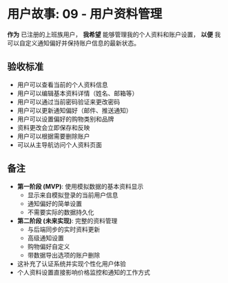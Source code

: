 # 用户故事: 09 - 用户资料管理

**作为** 已注册的上班族用户，
**我希望** 能够管理我的个人资料和账户设置，
**以便** 我可以自定义通知偏好并保持账户信息的最新状态。

## 验收标准

* 用户可以查看当前的个人资料信息
* 用户可以编辑基本资料详情（姓名、邮箱等）
* 用户可以通过当前密码验证来更改密码
* 用户可以更新通知偏好（邮件、推送通知）
* 用户可以设置偏好的购物类别和品牌
* 资料更改会立即保存和反映
* 用户可以根据需要删除账户
* 可以从主导航访问个人资料页面

## 备注

* **第一阶段 (MVP)**: 使用模拟数据的基本资料显示
  - 显示来自模拟登录的当前用户信息
  - 通知偏好的简单设置
  - 不需要实际的数据持久化
* **第二阶段 (未来实现)**: 完整的资料管理
  - 与后端同步的实时资料更新
  - 高级通知设置
  - 购物偏好自定义
  - 带数据导出选项的账户删除
* 这补充了认证系统并实现个性化用户体验
* 个人资料设置直接影响价格监控和通知的工作方式
